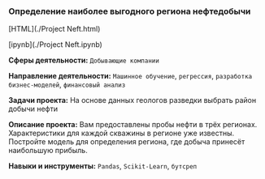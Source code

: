### Определение наиболее выгодного региона нефтедобычи
[HTML](./Project Neft.html)

[ipynb](./Project Neft.ipynb)

**Сферы деятельности:** `Добывающие компании`

**Направление деятельности:** `Машинное обучение`, `регрессия`, `разработка бизнес-моделей`, `финансовый анализ`

**Задачи проекта:** На основе данных геологов разведки выбрать район добычи нефти

**Описание проекта:** Вам предоставлены пробы нефти в трёх регионах. Характеристики для каждой скважины в регионе уже известны. Постройте модель для определения региона, где добыча принесёт наибольшую прибыль.

**Навыки и инструменты:** `Pandas`, `Scikit-Learn`, `бутсреп`
